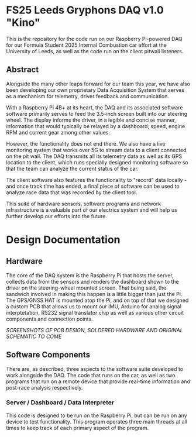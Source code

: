 # FS25 Leeds Gryphons DAQ v1.0 "Kino"

This is the repository for the code run on our Raspberry Pi-powered DAQ for our Formula Student 2025 Internal Combustion car effort at the University of Leeds, as well as the code run on the client pitwall listeners.

## Abstract

Alongside the many other leaps forward for our team this year, we have also been developing our own proprietary Data Acquisition System that serves as a mechanism for telemetry, driver feedback and communication. 

With a Raspberry Pi 4B+ at its heart, the DAQ and its associated software software primarily serves to feed the 3.5-inch screen built into our steering wheel. The display informs the driver, in a legible and concise manner, information that would typically be relayed by a dashboard; speed, engine RPM and current gear among other values.

However, the functionality does not end there. We also have a live monitoring system that works over 5G to stream data to a client connected on the pit wall. The DAQ transmits all its telemetry data as well as its GPS location to the client, which runs specially designed monitoring software so that the team can analyze the current status of the car. 

The client software also features the functionality to "record" data locally - and once track time has ended, a final piece of software can be used to analyze race data that was recorded by the client tool. 

This suite of hardware sensors, software programs and network infrastructure is a valuable part of our electrics system and will help us further develop our efforts into the future.

# Design Documentation

## Hardware

The core of the DAQ system is the Raspberry Pi that hosts the server, collects data from the sensors and renders the dashboard shown to the driver on the steering-wheel mounted screen. That being said, the sandwich involved in making this happen is a little bigger than just the Pi. The GPS/GNSS HAT is mounted atop the Pi, and on top of that we designed a custom PCB that allows us to mount our IMU, Arduino for analog signal interptetation, RS232 signal translator chip as well as various other circuit components and connection points.

*SCREENSHOTS OF PCB DESIGN, SOLDERED HARDWARE AND ORIGINAL SCHEMATIC TO COME*

## Software Components

There are, as described, three aspects to the software suite developed to work alongside the DAQ. The code that runs on the car, as well as two programs that run on a remote device that provide real-time information and post-race analysis respectively.

### Server / Dashboard / Data Interpreter

This code is designed to be run on the Raspberry Pi, but can be run on any device to test functionality. This program operates three main threads at all times to keep track of each primary aspect of the program.

